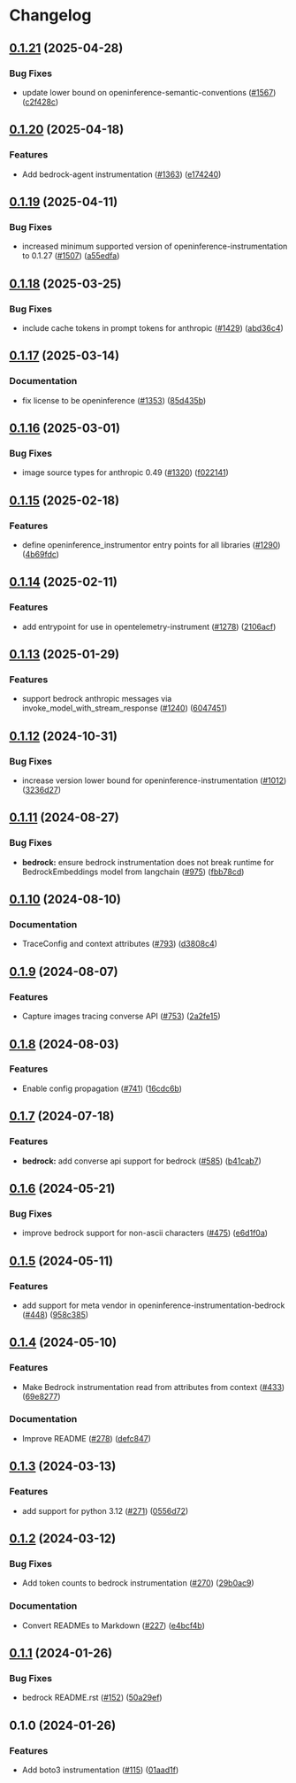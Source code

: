 # Changelog

## [0.1.21](https://github.com/Arize-ai/openinference/compare/python-openinference-instrumentation-bedrock-v0.1.20...python-openinference-instrumentation-bedrock-v0.1.21) (2025-04-28)


### Bug Fixes

* update lower bound on openinference-semantic-conventions ([#1567](https://github.com/Arize-ai/openinference/issues/1567)) ([c2f428c](https://github.com/Arize-ai/openinference/commit/c2f428c5916c3dd62cf6670358f37111d4f7fd25))

## [0.1.20](https://github.com/Arize-ai/openinference/compare/python-openinference-instrumentation-bedrock-v0.1.19...python-openinference-instrumentation-bedrock-v0.1.20) (2025-04-18)


### Features

* Add bedrock-agent instrumentation ([#1363](https://github.com/Arize-ai/openinference/issues/1363)) ([e174240](https://github.com/Arize-ai/openinference/commit/e174240a09db59c74b816efb3bc3176cc581d31e))

## [0.1.19](https://github.com/Arize-ai/openinference/compare/python-openinference-instrumentation-bedrock-v0.1.18...python-openinference-instrumentation-bedrock-v0.1.19) (2025-04-11)


### Bug Fixes

* increased minimum supported version of openinference-instrumentation to 0.1.27 ([#1507](https://github.com/Arize-ai/openinference/issues/1507)) ([a55edfa](https://github.com/Arize-ai/openinference/commit/a55edfa8900c1f36a73385c7d03f91cffadd85c4))

## [0.1.18](https://github.com/Arize-ai/openinference/compare/python-openinference-instrumentation-bedrock-v0.1.17...python-openinference-instrumentation-bedrock-v0.1.18) (2025-03-25)


### Bug Fixes

* include cache tokens in prompt tokens for anthropic ([#1429](https://github.com/Arize-ai/openinference/issues/1429)) ([abd36c4](https://github.com/Arize-ai/openinference/commit/abd36c45ea4ff966b58eccee42de252bc876d5ab))

## [0.1.17](https://github.com/Arize-ai/openinference/compare/python-openinference-instrumentation-bedrock-v0.1.16...python-openinference-instrumentation-bedrock-v0.1.17) (2025-03-14)


### Documentation

* fix license to be openinference ([#1353](https://github.com/Arize-ai/openinference/issues/1353)) ([85d435b](https://github.com/Arize-ai/openinference/commit/85d435be3af3de5424494cfbdd654454688b7377))

## [0.1.16](https://github.com/Arize-ai/openinference/compare/python-openinference-instrumentation-bedrock-v0.1.15...python-openinference-instrumentation-bedrock-v0.1.16) (2025-03-01)


### Bug Fixes

* image source types for anthropic 0.49 ([#1320](https://github.com/Arize-ai/openinference/issues/1320)) ([f022141](https://github.com/Arize-ai/openinference/commit/f022141b990bfd1de53b4c2e9c3f32d238d27048))

## [0.1.15](https://github.com/Arize-ai/openinference/compare/python-openinference-instrumentation-bedrock-v0.1.14...python-openinference-instrumentation-bedrock-v0.1.15) (2025-02-18)


### Features

* define openinference_instrumentor entry points for all libraries ([#1290](https://github.com/Arize-ai/openinference/issues/1290)) ([4b69fdc](https://github.com/Arize-ai/openinference/commit/4b69fdc13210048009e51639b01e7c0c9550c9d1))

## [0.1.14](https://github.com/Arize-ai/openinference/compare/python-openinference-instrumentation-bedrock-v0.1.13...python-openinference-instrumentation-bedrock-v0.1.14) (2025-02-11)


### Features

* add entrypoint for use in opentelemetry-instrument ([#1278](https://github.com/Arize-ai/openinference/issues/1278)) ([2106acf](https://github.com/Arize-ai/openinference/commit/2106acfd6648804abe9b95e41a49df26a500435c))

## [0.1.13](https://github.com/Arize-ai/openinference/compare/python-openinference-instrumentation-bedrock-v0.1.12...python-openinference-instrumentation-bedrock-v0.1.13) (2025-01-29)


### Features

* support bedrock anthropic messages via invoke_model_with_stream_response ([#1240](https://github.com/Arize-ai/openinference/issues/1240)) ([6047451](https://github.com/Arize-ai/openinference/commit/6047451290578402e3d9c6544067c7845c8ec134))

## [0.1.12](https://github.com/Arize-ai/openinference/compare/python-openinference-instrumentation-bedrock-v0.1.11...python-openinference-instrumentation-bedrock-v0.1.12) (2024-10-31)


### Bug Fixes

* increase version lower bound for openinference-instrumentation ([#1012](https://github.com/Arize-ai/openinference/issues/1012)) ([3236d27](https://github.com/Arize-ai/openinference/commit/3236d2733a46b84d693ddb7092209800cde8cc34))

## [0.1.11](https://github.com/Arize-ai/openinference/compare/python-openinference-instrumentation-bedrock-v0.1.10...python-openinference-instrumentation-bedrock-v0.1.11) (2024-08-27)


### Bug Fixes

* **bedrock:** ensure bedrock instrumentation does not break runtime for BedrockEmbeddings model from langchain ([#975](https://github.com/Arize-ai/openinference/issues/975)) ([fbb78cd](https://github.com/Arize-ai/openinference/commit/fbb78cdf13cc895add911575dc7fb400afafff7d))

## [0.1.10](https://github.com/Arize-ai/openinference/compare/python-openinference-instrumentation-bedrock-v0.1.9...python-openinference-instrumentation-bedrock-v0.1.10) (2024-08-10)


### Documentation

* TraceConfig and context attributes ([#793](https://github.com/Arize-ai/openinference/issues/793)) ([d3808c4](https://github.com/Arize-ai/openinference/commit/d3808c4bea3f6a4c72d3a7ea09b54e78072be6fd))

## [0.1.9](https://github.com/Arize-ai/openinference/compare/python-openinference-instrumentation-bedrock-v0.1.8...python-openinference-instrumentation-bedrock-v0.1.9) (2024-08-07)


### Features

* Capture images tracing converse API ([#753](https://github.com/Arize-ai/openinference/issues/753)) ([2a2fe15](https://github.com/Arize-ai/openinference/commit/2a2fe15f2b48fe67b14974137c105606072394f3))

## [0.1.8](https://github.com/Arize-ai/openinference/compare/python-openinference-instrumentation-bedrock-v0.1.7...python-openinference-instrumentation-bedrock-v0.1.8) (2024-08-03)


### Features

* Enable config propagation ([#741](https://github.com/Arize-ai/openinference/issues/741)) ([16cdc6b](https://github.com/Arize-ai/openinference/commit/16cdc6b71fb14728a3eca7db27a55b68187cb4aa))

## [0.1.7](https://github.com/Arize-ai/openinference/compare/python-openinference-instrumentation-bedrock-v0.1.6...python-openinference-instrumentation-bedrock-v0.1.7) (2024-07-18)


### Features

* **bedrock:** add converse api support for bedrock ([#585](https://github.com/Arize-ai/openinference/issues/585)) ([b41cab7](https://github.com/Arize-ai/openinference/commit/b41cab7ebc1abd730cf26f8e9d7cafce39b59054))

## [0.1.6](https://github.com/Arize-ai/openinference/compare/python-openinference-instrumentation-bedrock-v0.1.5...python-openinference-instrumentation-bedrock-v0.1.6) (2024-05-21)


### Bug Fixes

* improve bedrock support for non-ascii characters ([#475](https://github.com/Arize-ai/openinference/issues/475)) ([e6d1f0a](https://github.com/Arize-ai/openinference/commit/e6d1f0acca9ea5d5f00fa10a809a771deb3ff605))

## [0.1.5](https://github.com/Arize-ai/openinference/compare/python-openinference-instrumentation-bedrock-v0.1.4...python-openinference-instrumentation-bedrock-v0.1.5) (2024-05-11)


### Features

* add support for meta vendor in openinference-instrumentation-bedrock ([#448](https://github.com/Arize-ai/openinference/issues/448)) ([958c385](https://github.com/Arize-ai/openinference/commit/958c385b1d8de70698bc2e8368cef36a8e5acf8f))

## [0.1.4](https://github.com/Arize-ai/openinference/compare/python-openinference-instrumentation-bedrock-v0.1.3...python-openinference-instrumentation-bedrock-v0.1.4) (2024-05-10)


### Features

* Make Bedrock instrumentation read from attributes from context ([#433](https://github.com/Arize-ai/openinference/issues/433)) ([69e8277](https://github.com/Arize-ai/openinference/commit/69e82773ad4bd6c386831c1b35310996a6967b64))


### Documentation

* Improve README ([#278](https://github.com/Arize-ai/openinference/issues/278)) ([defc847](https://github.com/Arize-ai/openinference/commit/defc847bf66dbdf6c38636ee3f88f2b0584fc035))

## [0.1.3](https://github.com/Arize-ai/openinference/compare/python-openinference-instrumentation-bedrock-v0.1.2...python-openinference-instrumentation-bedrock-v0.1.3) (2024-03-13)


### Features

* add support for python 3.12 ([#271](https://github.com/Arize-ai/openinference/issues/271)) ([0556d72](https://github.com/Arize-ai/openinference/commit/0556d72997ef607545488112cde881e8660bf5db))

## [0.1.2](https://github.com/Arize-ai/openinference/compare/python-openinference-instrumentation-bedrock-v0.1.1...python-openinference-instrumentation-bedrock-v0.1.2) (2024-03-12)


### Bug Fixes

* Add token counts to bedrock instrumentation ([#270](https://github.com/Arize-ai/openinference/issues/270)) ([29b0ac9](https://github.com/Arize-ai/openinference/commit/29b0ac9d643c47bb7c6fd62d4cf581dd8157291c))


### Documentation

* Convert READMEs to Markdown ([#227](https://github.com/Arize-ai/openinference/issues/227)) ([e4bcf4b](https://github.com/Arize-ai/openinference/commit/e4bcf4b86f27cc119a77f551811f9142ec6075ce))

## [0.1.1](https://github.com/Arize-ai/openinference/compare/python-openinference-instrumentation-bedrock-v0.1.0...python-openinference-instrumentation-bedrock-v0.1.1) (2024-01-26)


### Bug Fixes

* bedrock README.rst ([#152](https://github.com/Arize-ai/openinference/issues/152)) ([50a29ef](https://github.com/Arize-ai/openinference/commit/50a29eff13afb88f0b7a6bdce4a1cc4996e385b7))

## 0.1.0 (2024-01-26)


### Features

* Add boto3 instrumentation ([#115](https://github.com/Arize-ai/openinference/issues/115)) ([01aad1f](https://github.com/Arize-ai/openinference/commit/01aad1fa63c92dbb175b68223babe433547bff48))
